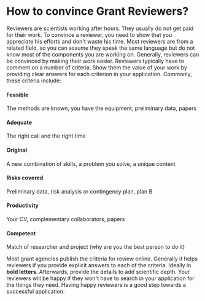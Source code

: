 
# How to convince Grant Reviewers?

Reviewers are scientists working after hours. They usually do not get paid for their work. To convince a reviewer, you need to show that you appreciate his efforts and don't waste his time. Most reviewers are from a related field, so you can assume they speak the same language but do not know most of the components you are working on. Generally, reviewers can be convinced by making their work easier. Reviewers typically have to comment on a number of criteria. Show them the value of your work by providing clear answers for each criterion in your application. Commonly, these criteria include:

#### Feasible 

The methods are known, you have the equipment, preliminary data, papers

#### Adequate

The right call and the right time

#### Original

A new combination of skills, a problem you solve, a unique context

#### Risks covered

Preliminary data, risk analysis or contingency plan, plan B

#### Productivity

Your CV, complementary collaborators, papers

#### Competent

Match of researcher and project (why are you the best person to do it)


Most grant agencies publish the criteria for review online. Generally it helps reviewers if you provide explicit answers to each of the criteria. Ideally in **bold letters**. Afterwards, provide the details to add scientific depth. Your reviewers will be happy if they won't have to search in your application for the things they need. Having happy reviewers is a good step towards a successful application.
